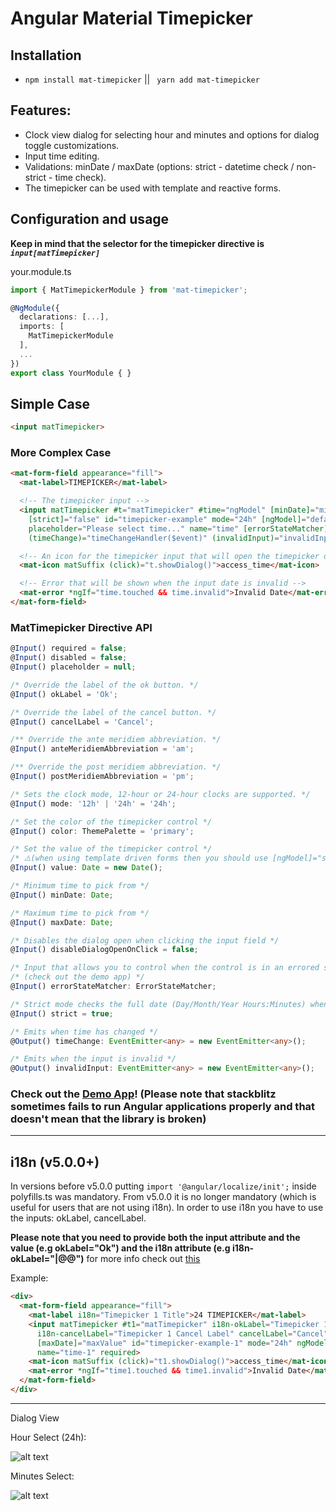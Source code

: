 # Angular Material Timepicker

## Installation
  *  `npm install mat-timepicker` || ` yarn add mat-timepicker`

## Features:

  * Clock view dialog for selecting hour and minutes and options for dialog toggle customizations.
  * Input time editing.
  * Validations: minDate / maxDate (options: strict - datetime check / non-strict - time check).
  * The timepicker can be used with template and reactive forms.

## Configuration and usage
**Keep in mind that the selector for the timepicker directive is *`input[matTimepicker]`***

your.module.ts
```typescript
import { MatTimepickerModule } from 'mat-timepicker';

@NgModule({
  declarations: [...],
  imports: [
    MatTimepickerModule 
  ],
  ...
})
export class YourModule { }
```

## Simple Case

```html
<input matTimepicker>
```

### More Complex Case
```html
<mat-form-field appearance="fill">
  <mat-label>TIMEPICKER</mat-label>

  <!-- The timepicker input -->
  <input matTimepicker #t="matTimepicker" #time="ngModel" [minDate]="minValue" [maxDate]="maxValue"
    [strict]="false" id="timepicker-example" mode="24h" [ngModel]="defaultValue"
    placeholder="Please select time..." name="time" [errorStateMatcher]="customErrorStateMatcher" required
    (timeChange)="timeChangeHandler($event)" (invalidInput)="invalidInputHandler()">

  <!-- An icon for the timepicker input that will open the timepicker dialog when clicked -->
  <mat-icon matSuffix (click)="t.showDialog()">access_time</mat-icon>

  <!-- Error that will be shown when the input date is invalid -->
  <mat-error *ngIf="time.touched && time.invalid">Invalid Date</mat-error>
</mat-form-field>
```

### MatTimepicker Directive API

```typescript
@Input() required = false;
@Input() disabled = false;
@Input() placeholder = null;

/* Override the label of the ok button. */
@Input() okLabel = 'Ok';

/* Override the label of the cancel button. */
@Input() cancelLabel = 'Cancel';

/** Override the ante meridiem abbreviation. */
@Input() anteMeridiemAbbreviation = 'am';

/** Override the post meridiem abbreviation. */
@Input() postMeridiemAbbreviation = 'pm';

/* Sets the clock mode, 12-hour or 24-hour clocks are supported. */
@Input() mode: '12h' | '24h' = '24h';

/* Set the color of the timepicker control */
@Input() color: ThemePalette = 'primary';

/* Set the value of the timepicker control */
/* ⚠️(when using template driven forms then you should use [ngModel]="someValue")⚠️ */
@Input() value: Date = new Date(); 

/* Minimum time to pick from */
@Input() minDate: Date;

/* Maximum time to pick from */
@Input() maxDate: Date;

/* Disables the dialog open when clicking the input field */
@Input() disableDialogOpenOnClick = false;

/* Input that allows you to control when the control is in an errored state */
/* (check out the demo app) */
@Input() errorStateMatcher: ErrorStateMatcher;

/* Strict mode checks the full date (Day/Month/Year Hours:Minutes) when doing the minDate maxDate validation. If you need to check only the Hours:Minutes then you can set it to false */
@Input() strict = true;

/* Emits when time has changed */
@Output() timeChange: EventEmitter<any> = new EventEmitter<any>();

/* Emits when the input is invalid */
@Output() invalidInput: EventEmitter<any> = new EventEmitter<any>();
```

### Check out the [**Demo App**](https://stackblitz.com/github/IliaIdakiev/angular-material-timepicker)! (Please note that stackblitz sometimes fails to run Angular applications properly and that doesn't mean that the library is broken)

---

## i18n (v5.0.0+)
In versions before v5.0.0 putting `import '@angular/localize/init';` inside polyfills.ts was mandatory. From v5.0.0 it is no longer mandatory (which is useful for users that are not using i18n). In order to use i18n you have to use the inputs: okLabel, cancelLabel.

**Please note that you need to provide both the input attribute and the value (e.g okLabel="Ok") and the i18n attribute (e.g i18n-okLabel="<meaning>|<description>@@<id>")** for more info check out [this](https://angular.io/guide/i18n#mark-element-attributes-for-translations)

Example: 
```html
<div>
  <mat-form-field appearance="fill">
    <mat-label i18n="Timepicker 1 Title">24 TIMEPICKER</mat-label>
    <input matTimepicker #t1="matTimepicker" i18n-okLabel="Timepicker 1 Ok Label" okLabel="Ok"
      i18n-cancelLabel="Timepicker 1 Cancel Label" cancelLabel="Cancel" #time1="ngModel" [minDate]="minValue"
      [maxDate]="maxValue" id="timepicker-example-1" mode="24h" ngModel placeholder="Please select time..."
      name="time-1" required>
    <mat-icon matSuffix (click)="t1.showDialog()">access_time</mat-icon>
    <mat-error *ngIf="time1.touched && time1.invalid">Invalid Date</mat-error>
  </mat-form-field>
</div>
```

---

Dialog View

Hour Select (24h): 

![alt text](https://github.com/IliaIdakiev/angular-material-timepicker/blob/master/timepicker-hours.png?raw=true "Hour Select (24h)")

Minutes Select: 

![alt text](https://github.com/IliaIdakiev/angular-material-timepicker/blob/master/timepicker-min.png?raw=true "Hour Select (24h)")
